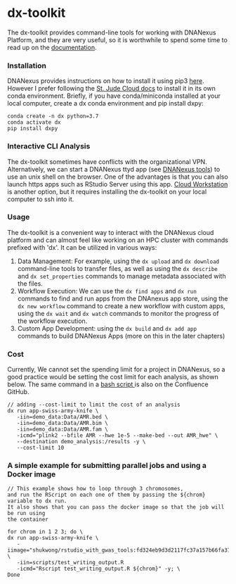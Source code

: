 # dx-toolkit

The dx-toolkit provides command-line tools for working with DNANexus Platform, and they are very useful, so it is worthwhile to spend some time to read up on the [documentation](https://documentation.dnanexus.com/user/helpstrings-of-sdk-command-line-utilities).&#x20;

### Installation

DNANexus provides instructions on how to install it using pip3 [here](https://documentation.dnanexus.com/downloads). However I prefer following the [St. Jude Cloud docs](https://university.stjude.cloud/docs/genomics-platform/analyzing-data/creating-a-cloud-app/) to install it in its own conda environment. Briefly, if you have conda/miniconda installed at your local computer, create a dx conda environment and pip install dxpy:

```
conda create -n dx python=3.7
conda activate dx
pip install dxpy
```

### Interactive CLI Analysis

The dx-toolkit sometimes have conflicts with the organizational VPN. Alternatively, we can start a DNANexus ttyd app (see [DNANexus tools](https://documentation.dnanexus.com/user/running-apps-and-workflows/tools-list)) to use an unix shell on the browser. One of the advantages is that you can also launch https apps such as RStudio Server using this app.  [Cloud Workstation ](https://documentation.dnanexus.com/developer/cloud-workstation)is another option, but it requires installing the dx-toolkit on your local computer to ssh into it.&#x20;

### Usage

The dx-toolkit is a convenient way to interact with the DNANexus cloud platform and can almost feel like working on an HPC cluster with commands prefixed with 'dx'. It can be utilized in various ways:

1. Data Management: For example, using the `dx upload` and `dx download` command-line tools to transfer files, as well as  using the `dx describe` and `dx set_properties` commands to manage metadata associated with the files.
2. Workflow Execution: We can use  the `dx find apps` and `dx run` commands to find and run apps from the DNAnexus app store,  using the `dx new workflow` command to create a new workflow with custom apps, using the `dx wait` and `dx watch` commands to monitor the progress of the workflow execution.&#x20;
3. Custom App Development: using the `dx build` and `dx add app` commands to build DNANexus Apps (more on this in the later chapters)

### Cost

Currently, We cannot set the spending limit for a project in DNANexus, so a good practice would be setting the cost limit for each analysis, as shown below. The same command in a [bash script ](https://github.com/confluence-breast-cancer-consortia/dnanexus\_demo/blob/main/scripts/run\_plink.sh)is also on the Confluence GitHub.

```
// adding --cost-limit to limit the cost of an analysis
dx run app-swiss-army-knife \
   -iin=demo_data:Data/AMR.bed \
   -iin=demo_data:Data/AMR.bim \
   -iin=demo_data:Data/AMR.fam \
   -icmd="plink2 --bfile AMR --hwe 1e-5 --make-bed --out AMR_hwe" \
   --destination demo_analysis:/results -y \
   --cost-limit 10
```

### A simple example for submitting parallel jobs and using a Docker image

```
// This example shows how to loop through 3 chromosomes, 
and run the RScript on each one of them by passing the ${chrom} variable to dx run.
It also shows that you can pass the docker image so that the job will be run using 
the container

for chrom in 1 2 3; do \
dx run app-swiss-army-knife \
   -iimage="shukwong/rstudio_with_gwas_tools:fd324eb9d3d2117fc37a157b66fa371a53693442" \
   -iin=scripts/test_writing_output.R
   -icmd="Rscript test_writing_output.R ${chrom}" -y; \
Done
```
